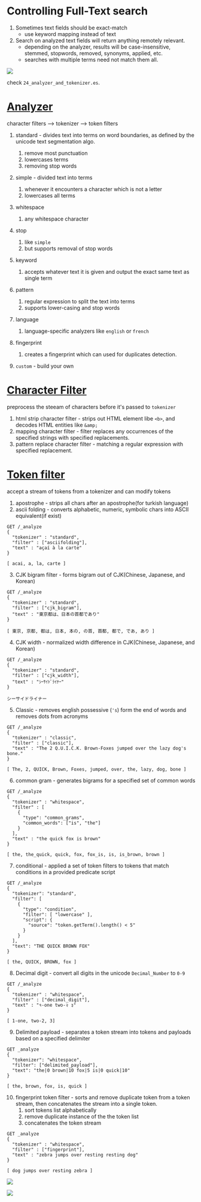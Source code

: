 # Controlling Full-Text search

1. Sometimes text fields should be exact-match
   * use keyword mapping instead of text
2. Search on analyzed text fields will return anything remotely relevant.
   * depending on the analyzer, results will be case-insensitive, stemmed, stopwords, removed, synonyms, applied, etc.
   * searches with multiple terms need not match them all.

<img src='../assets/24_1.png'></img>

check `24_analyzer_and_tokenizer.es`.

# [Analyzer](https://www.elastic.co/guide/en/elasticsearch/reference/7.16/analysis-analyzers.html)

character filters --> tokenizer --> token filters


1. standard - divides text into terms on word boundaries, as defined by the unicode text segmentation algo.
   1. remove most punctuation
   2. lowercases terms
   3. removing stop words
2. simple - divided text into terms 
   1. whenever it encounters a character which is not a letter
   2. lowercases all terms
3. whitespace
   1. any whitespace character
4. stop 
   1. like `simple`
   2. but supports removal of stop words
5. keyword
   1. accepts whatever text it is given and output the exact same text as single term
6. pattern
   1. regular expression to split the text into terms
   2. supports lower-casing and stop words
7. language
   1. language-specific analyzers like `english` or `french`
8. fingerprint
   1. creates a fingerprint which can used for duplicates detection.

9. `custom` - build your own

# [Character Filter](https://www.elastic.co/guide/en/elasticsearch/reference/7.16/analysis-charfilters.html)

preprocess the steeam of characters before it's passed to `tokenizer`

1. html strip character filter - strips out HTML element libe `<b>`, and decodes HTML entities like `&amp;`
2. mapping character filter - filter replaces any occurrences of the specified strings with specified replacements.
3. pattern replace character filter - matching a regular expression with specified replacement.

# [Token filter](https://www.elastic.co/guide/en/elasticsearch/reference/7.16/analysis-asciifolding-tokenfilter.html)

accept a stream of tokens from a tokenizer and can modify tokens

1. apostrophe - strips all chars after an apostrophe(for turkish language)
2. ascii folding - converts alphabetic, numeric, symbolic chars into ASCII equivalent(if exist)

```
GET /_analyze
{
  "tokenizer" : "standard",
  "filter" : ["asciifolding"],
  "text" : "açaí à la carte"
}
```

```
[ acai, a, la, carte ]
```

3. CJK bigram filter - forms bigram out of CJK(Chinese, Japanese, and Korean)

```
GET /_analyze
{
  "tokenizer" : "standard",
  "filter" : ["cjk_bigram"],
  "text" : "東京都は、日本の首都であり"
}
```

```
[ 東京, 京都, 都は, 日本, 本の, の首, 首都, 都で, であ, あり ]
```

4. CJK width - normalized width difference in CJK(Chinese, Japanese, and Korean)

```
GET /_analyze
{
  "tokenizer" : "standard",
  "filter" : ["cjk_width"],
  "text" : "ｼｰｻｲﾄﾞﾗｲﾅｰ"
}
```

```
シーサイドライナー
```

5. Classic  - removes english possessive (`'s`) form the end of words and removes dots from acronyms

```
GET /_analyze
{
  "tokenizer" : "classic",
  "filter" : ["classic"],
  "text" : "The 2 Q.U.I.C.K. Brown-Foxes jumped over the lazy dog's bone."
}

```

```
[ The, 2, QUICK, Brown, Foxes, jumped, over, the, lazy, dog, bone ]
```

6. common gram - generates bigrams for a specified set of common words

```
GET /_analyze
{
  "tokenizer" : "whitespace",
  "filter" : [
    {
      "type": "common_grams",
      "common_words": ["is", "the"]
    }
  ],
  "text" : "the quick fox is brown"
}
```

```
[ the, the_quick, quick, fox, fox_is, is, is_brown, brown ]
```

7. conditional - applied a set of token filters to tokens that match conditions in a provided predicate script

```
GET /_analyze
{
  "tokenizer": "standard",
  "filter": [
    {
      "type": "condition",
      "filter": [ "lowercase" ],
      "script": {
        "source": "token.getTerm().length() < 5"
      }
    }
  ],
  "text": "THE QUICK BROWN FOX"
}
```

```
[ the, QUICK, BROWN, fox ]
```

8. Decimal digit - convert all digits in the unicode `Decimal_Number` to `0-9`

```
GET /_analyze
{
  "tokenizer" : "whitespace",
  "filter" : ["decimal_digit"],
  "text" : "१-one two-२ ३"
}
```

```
[ 1-one, two-2, 3]

```

9. Delimited payload - separates a token stream into tokens and payloads based on a specified delimiter

```
GET _analyze
{
  "tokenizer": "whitespace",
  "filter": ["delimited_payload"],
  "text": "the|0 brown|10 fox|5 is|0 quick|10"
}

```

```
[ the, brown, fox, is, quick ]

```

10. fingerprint token filter - sorts and remove duplicate token from a token stream, then concatenates the stream into a single token.
    1.  sort tokens list alphabetically
    2.  remove duplicate instance of the the token list
    3.  concatenates the token stream


```
GET _analyze
{
  "tokenizer" : "whitespace",
  "filter" : ["fingerprint"],
  "text" : "zebra jumps over resting resting dog"
}
```

```
[ dog jumps over resting zebra ]

```

<img src='../../assets/24_1.png'></img>

<img src='../../assets/24_2.png'></img>